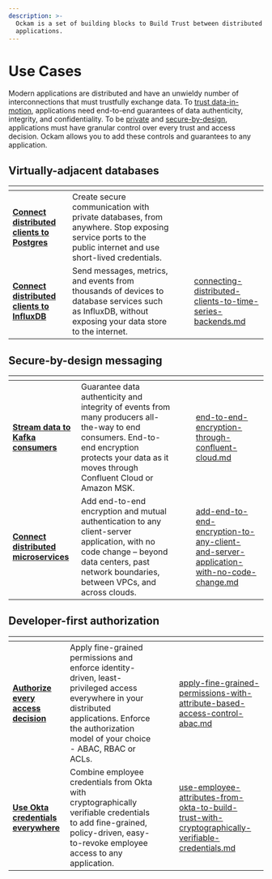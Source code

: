 ```yaml
---
description: >-
  Ockam is a set of building blocks to Build Trust between distributed
  applications.
---
```


# Use Cases

Modern applications are distributed and have an unwieldy number of interconnections that must trustfully exchange data. To [trust data-in-motion](../../#trust-for-data-in-motion), applications need end-to-end guarantees of data authenticity, integrity, and confidentiality. To be [private](../../#private-and-secure-by-design) and [secure-by-design](../../#private-and-secure-by-design), applications must have granular control over every trust and access decision. Ockam allows you to add these controls and guarantees to any application.

## Virtually-adjacent databases

<table data-card-size="large" data-view="cards"><thead><tr><th></th><th></th><th data-hidden></th><th data-hidden></th><th data-hidden data-card-target data-type="content-ref"></th></tr></thead><tbody><tr><td><strong></strong><a href="secure-database-access.md"><strong>Connect distributed clients to Postgres</strong></a><strong></strong></td><td>Create secure communication with private databases, from anywhere. Stop exposing service ports to the public internet and use short-lived credentials.</td><td></td><td></td><td></td></tr><tr><td><strong></strong><a href="connecting-distributed-clients-to-time-series-backends.md"><strong>Connect distributed clients to InfluxDB</strong></a><strong></strong></td><td>Send messages, metrics, and events from thousands of devices to database services such as InfluxDB, without exposing your data store to the internet.</td><td></td><td></td><td><a href="connecting-distributed-clients-to-time-series-backends.md">connecting-distributed-clients-to-time-series-backends.md</a></td></tr></tbody></table>

## Secure-by-design messaging

<table data-card-size="large" data-view="cards"><thead><tr><th></th><th></th><th data-hidden></th><th data-hidden></th><th data-hidden data-card-target data-type="content-ref"></th></tr></thead><tbody><tr><td><strong></strong><a href="end-to-end-encryption-through-confluent-cloud.md"><strong>Stream data to Kafka consumers</strong></a><strong></strong></td><td>Guarantee data authenticity and integrity of events from many producers all-the-way to end consumers. End-to-end encryption protects your data as it moves through Confluent Cloud or Amazon MSK.</td><td></td><td></td><td><a href="end-to-end-encryption-through-confluent-cloud.md">end-to-end-encryption-through-confluent-cloud.md</a></td></tr><tr><td><strong></strong><a href="end-to-end-encryption-through-confluent-cloud.md"><strong>Connect distributed microservices</strong></a><strong></strong></td><td>Add end-to-end encryption and mutual authentication to any client-server application, with no code change – beyond data centers, past network boundaries, between VPCs, and across clouds. </td><td></td><td></td><td><a href="add-end-to-end-encryption-to-any-client-and-server-application-with-no-code-change.md">add-end-to-end-encryption-to-any-client-and-server-application-with-no-code-change.md</a></td></tr></tbody></table>

## Developer-first authorization

<table data-card-size="large" data-view="cards"><thead><tr><th></th><th></th><th data-hidden></th><th data-hidden></th><th data-hidden data-card-target data-type="content-ref"></th></tr></thead><tbody><tr><td><strong></strong><a href="apply-fine-grained-permissions-with-attribute-based-access-control-abac.md"><strong>Authorize every access decision</strong></a><strong></strong></td><td>Apply fine-grained permissions and enforce identity-driven, least-privileged access everywhere in your distributed applications. Enforce the authorization model of your choice - ABAC, RBAC or ACLs.</td><td></td><td></td><td><a href="apply-fine-grained-permissions-with-attribute-based-access-control-abac.md">apply-fine-grained-permissions-with-attribute-based-access-control-abac.md</a></td></tr><tr><td><strong></strong><a href="use-employee-attributes-from-okta-to-build-trust-with-cryptographically-verifiable-credentials.md"><strong>Use Okta credentials everywhere</strong></a><strong></strong></td><td>Combine employee credentials from Okta with cryptographically verifiable credentials to add fine-grained, policy-driven, easy-to-revoke employee access to any application.</td><td></td><td></td><td><a href="use-employee-attributes-from-okta-to-build-trust-with-cryptographically-verifiable-credentials.md">use-employee-attributes-from-okta-to-build-trust-with-cryptographically-verifiable-credentials.md</a></td></tr></tbody></table>

